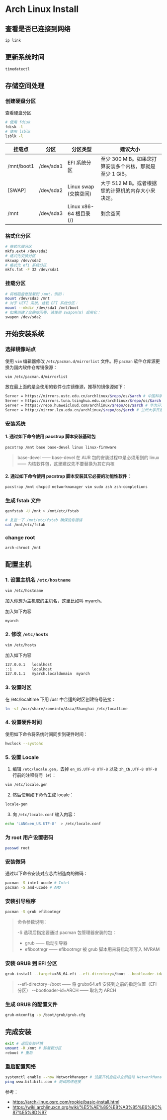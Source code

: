 # Arch Linux Install

## 查看是否已连接到网络

```sh
ip link
```

## 更新系统时间

```sh
timedatectl
```

## 存储空间处理

### 创建硬盘分区

查看硬盘分区
```sh
# 使用 fdisk
fdisk -l
# 使用 lsblk
lsblk -l
```

| 挂载点 | 分区 | 分区类型 | 建议大小 |
| --- | --- | --- | --- |
| /mnt/boot1 | /dev/sda1 | EFI 系统分区 | 至少 300 MiB。如果您打算安装多个内核，那就是至少 1 GiB。 |
| [SWAP] | /dev/sda2 | Linux swap (交换空间) | 大于 512 MiB。或者根据您的计算机的内存大小来决定。 |
| /mnt | /dev/sda3 | Linux x86-64 根目录 (/) | 剩余空间 |

### 格式化分区

```sh
# 格式化根分区
mkfs.ext4 /dev/sda3
# 格式化交换分区
mkswap /dev/sda2
# 格式化 efi 系统分区
mkfs.fat -F 32 /dev/sda1
```

### 挂载分区

```sh
# 将根磁盘卷挂载到 /mnt，例如：
mount /dev/sda3 /mnt
# 对于 UEFI 系统，挂载 EFI 系统分区：
mount --mkdir /dev/sda1 /mnt/boot
# 如果创建了交换空间卷，请使用 swapon(8) 启用它：
swapon /dev/sda2
```

## 开始安装系统

### 选择镜像站点

使用 `vim` 编辑器修改 `/etc/pacman.d/mirrorlist` 文件。将 `pacman` 软件仓库源更换为国内软件仓库镜像源：

```sh
vim /etc/pacman.d/mirrorlist
```

放在最上面的是会使用的软件仓库镜像源，推荐的镜像源如下：

```sh
Server = https://mirrors.ustc.edu.cn/archlinux/$repo/os/$arch # 中国科学技术大学开源镜像站
Server = https://mirrors.tuna.tsinghua.edu.cn/archlinux/$repo/os/$arch # 清华大学开源软件镜像站
Server = https://repo.huaweicloud.com/archlinux/$repo/os/$arch # 华为开源镜像站
Server = http://mirror.lzu.edu.cn/archlinux/$repo/os/$arch # 兰州大学开源镜像站
```

### 安装系统

#### 1. 通过如下命令使用 pacstrap 脚本安装基础包

```sh
pacstrap /mnt base base-devel linux linux-firmware
```

> base-devel —— base-devel 在 AUR 包的安装过程中是必须用到的
> linux —— 内核软件包，这里建议先不要替换为其它内核

#### 2. 通过如下命令使用 pacstrap 脚本安装其它必要的功能性软件：

```sh
pacstrap /mnt dhcpcd networkmanager vim sudo zsh zsh-completions
```

### 生成 fstab 文件

```sh
genfstab -U /mnt > /mnt/etc/fstab

# 复查一下 /mnt/etc/fstab 确保没有错误
cat /mnt/etc/fstab
```

### change root

```sh
arch-chroot /mnt
```

## 配置主机

### 1. 设置主机名 `/etc/hostname`

```sh
vim /etc/hostname
```

加入你想为主机取的主机名，这里比如叫 myarch。

加入如下内容

```sh
myarch
```

### 2. 修改 `/etc/hosts`

```sh
vim /etc/hosts
```

加入如下内容

```sh
127.0.0.1   localhost
::1         localhost
127.0.1.1   myarch.localdomain	myarch
```

### 3. 设置时区

在 /etc/localtime 下用 /usr 中合适的时区创建符号链接：

```sh
ln -sf /usr/share/zoneinfo/Asia/Shanghai /etc/localtime
```

### 4. 设置硬件时间

使用如下命令将系统时间同步到硬件时间：

```sh
hwclock --systohc
```

### 5. 设置 Locale

1. 编辑 `/etc/locale.gen`，去掉 `en_US.UTF-8 UTF-8` 以及 `zh_CN.UTF-8 UTF-8` 行前的注释符号（`#`）：

```sh
vim /etc/locale.gen
```

2. 然后使用如下命令生成 locale：

```sh
locale-gen
```

3. 向 `/etc/locale.conf` 输入内容：

```sh
echo 'LANG=en_US.UTF-8'  > /etc/locale.conf
```

### 为 root 用户设置密码

```sh
passwd root
```

### 安装微码

通过以下命令安装对应芯片制造商的微码：

```sh
pacman -S intel-ucode # Intel
pacman -S amd-ucode # AMD
```

### 安装引导程序

```sh
pacman -S grub efibootmgr
```

> 命令参数说明：
> 
> -S 选项后指定要通过 pacman 包管理器安装的包：
> - grub —— 启动引导器
> - efibootmgr —— efibootmgr 被 grub 脚本用来将启动项写入 NVRAM

### 安装 GRUB 到 EFI 分区

```sh
grub-install --target=x86_64-efi --efi-directory=/boot --bootloader-id=ARCH
```

> --efi-directory=/boot —— 将 grubx64.efi 安装到之前的指定位置（EFI 分区）
> --bootloader-id=ARCH —— 取名为 ARCH

### 生成 GRUB 的配置文件

```sh
grub-mkconfig -o /boot/grub/grub.cfg
```

## 完成安装

```sh
exit # 退回安装环境
umount -R /mnt # 卸载新分区
reboot # 重启
```

### 重启配置网络

```sh
systemctl enable --now NetworkManager # 设置开机自启并立即启动 NetworkManager 服务
ping www.bilibili.com # 测试网络连接
```


参考：
- https://arch-linux.osrc.com/rookie/basic-install.html
- https://wiki.archlinuxcn.org/wiki/%E5%AE%89%E8%A3%85%E6%8C%87%E5%8D%97
